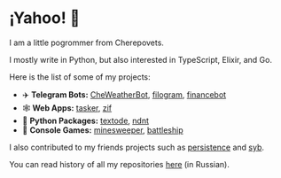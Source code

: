 # ¡Yahoo! :partying_face:

I am a little pogrommer from Cherepovets.

I mostly write in Python, but also interested in TypeScript, Elixir, and Go.

Here is the list of some of my projects:
- ✈️ **Telegram Bots:** [CheWeatherBot](https://github.com/Masynchin/CheWeatherBot), [filogram](https://github.com/Masynchin/filogram), [financebot](https://github.com/Masynchin/financebot)
- 🕸️ **Web Apps:** [tasker](https://github.com/Masynchin/tasker), [zif](https://github.com/Masynchin/zif)
- 🐍 **Python Packages:** [textode](https://github.com/Masynchin/textode), [ndnt](https://github.com/Masynchin/ndnt)
- 💾 **Console Games:** [minesweeper](https://github.com/Masynchin/minesweeper), [battleship](https://github.com/Masynchin/battleship)

I also contributed to my friends projects such as [persistence](https://github.com/bullbesh/persistence) and [syb](https://github.com/fuetser/flask_project).

You can read history of all my repositories [here](https://github.com/Masynchin/history) (in Russian).
